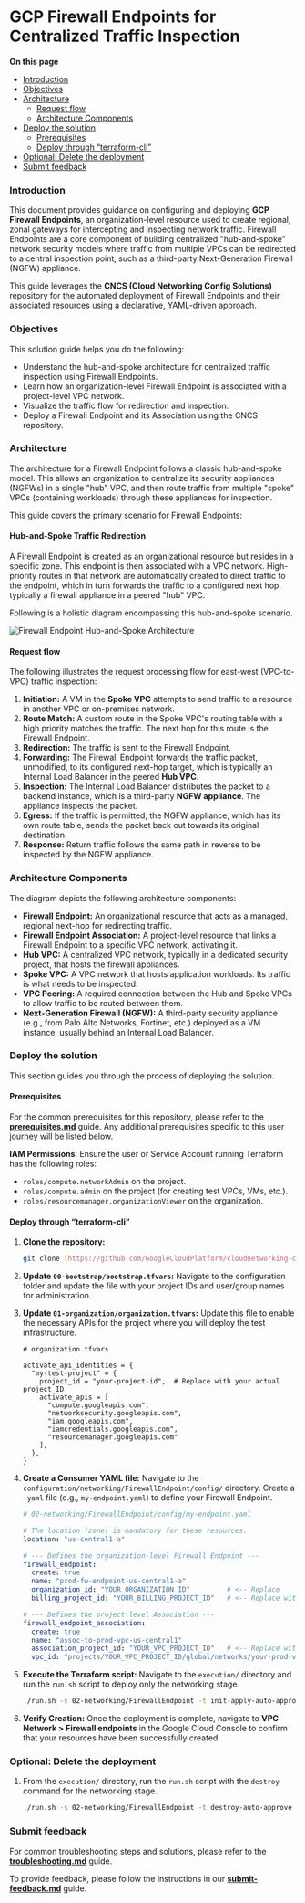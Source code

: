 # GCP Firewall Endpoints for Centralized Traffic Inspection

**On this page**

- [Introduction](#introduction)
- [Objectives](#objectives)
- [Architecture](#architecture)
  - [Request flow](#request-flow)
  - [Architecture Components](#architecture-components)
- [Deploy the solution](#deploy-the-solution)
  - [Prerequisites](#prerequisites)
  - [Deploy through “terraform-cli”](#deploy-through-terraform-cli)
- [Optional: Delete the deployment](#optional-delete-the-deployment)
- [Submit feedback](#submit-feedback)

### Introduction

This document provides guidance on configuring and deploying **GCP Firewall Endpoints**, an organization-level resource used to create regional, zonal gateways for intercepting and inspecting network traffic. Firewall Endpoints are a core component of building centralized "hub-and-spoke" network security models where traffic from multiple VPCs can be redirected to a central inspection point, such as a third-party Next-Generation Firewall (NGFW) appliance.

This guide leverages the **CNCS (Cloud Networking Config Solutions)** repository for the automated deployment of Firewall Endpoints and their associated resources using a declarative, YAML-driven approach.

### Objectives

This solution guide helps you do the following:

* Understand the hub-and-spoke architecture for centralized traffic inspection using Firewall Endpoints.
* Learn how an organization-level Firewall Endpoint is associated with a project-level VPC network.
* Visualize the traffic flow for redirection and inspection.
* Deploy a Firewall Endpoint and its Association using the CNCS repository.

### Architecture

The architecture for a Firewall Endpoint follows a classic hub-and-spoke model. This allows an organization to centralize its security appliances (NGFWs) in a single "hub" VPC, and then route traffic from multiple "spoke" VPCs (containing workloads) through these appliances for inspection.

This guide covers the primary scenario for Firewall Endpoints:

#### Hub-and-Spoke Traffic Redirection

A Firewall Endpoint is created as an organizational resource but resides in a specific zone. This endpoint is then associated with a VPC network. High-priority routes in that network are automatically created to direct traffic to the endpoint, which in turn forwards the traffic to a configured next hop, typically a firewall appliance in a peered "hub" VPC.

Following is a holistic diagram encompassing this hub-and-spoke scenario.

<img src="./images/Firewall-Endpoints.png" alt="Firewall Endpoint Hub-and-Spoke Architecture"/>

#### Request flow

The following illustrates the request processing flow for east-west (VPC-to-VPC) traffic inspection:

1.  **Initiation:** A VM in the **Spoke VPC** attempts to send traffic to a resource in another VPC or on-premises network.
2.  **Route Match:** A custom route in the Spoke VPC's routing table with a high priority matches the traffic. The next hop for this route is the Firewall Endpoint.
3.  **Redirection:** The traffic is sent to the Firewall Endpoint.
4.  **Forwarding:** The Firewall Endpoint forwards the traffic packet, unmodified, to its configured next-hop target, which is typically an Internal Load Balancer in the peered **Hub VPC**.
5.  **Inspection:** The Internal Load Balancer distributes the packet to a backend instance, which is a third-party **NGFW appliance**. The appliance inspects the packet.
6.  **Egress:** If the traffic is permitted, the NGFW appliance, which has its own route table, sends the packet back out towards its original destination.
7.  **Response:** Return traffic follows the same path in reverse to be inspected by the NGFW appliance.

### Architecture Components

The diagram depicts the following architecture components:

* **Firewall Endpoint:** An organizational resource that acts as a managed, regional next-hop for redirecting traffic.
* **Firewall Endpoint Association:** A project-level resource that links a Firewall Endpoint to a specific VPC network, activating it.
* **Hub VPC:** A centralized VPC network, typically in a dedicated security project, that hosts the firewall appliances.
* **Spoke VPC:** A VPC network that hosts application workloads. Its traffic is what needs to be inspected.
* **VPC Peering:** A required connection between the Hub and Spoke VPCs to allow traffic to be routed between them.
* **Next-Generation Firewall (NGFW):** A third-party security appliance (e.g., from Palo Alto Networks, Fortinet, etc.) deployed as a VM instance, usually behind an Internal Load Balancer.

### Deploy the solution

This section guides you through the process of deploying the solution.

#### Prerequisites

For the common prerequisites for this repository, please refer to the **[prerequisites.md](../prerequisites.md)** guide. Any additional prerequisites specific to this user journey will be listed below.

 **IAM Permissions**: Ensure the user or Service Account running Terraform has the following roles:
  * `roles/compute.networkAdmin` on the project.
  * `roles/compute.admin` on the project (for creating test VPCs, VMs, etc.).
  * `roles/resourcemanager.organizationViewer` on the organization.

#### Deploy through “terraform-cli”

1.  **Clone the repository:**
    ```bash
    git clone [https://github.com/GoogleCloudPlatform/cloudnetworking-config-solutions.git](https://github.com/GoogleCloudPlatform/cloudnetworking-config-solutions.git)
    ```

2.  **Update `00-bootstrap/bootstrap.tfvars`:** Navigate to the configuration folder and update the file with your project IDs and user/group names for administration.

3.  **Update `01-organization/organization.tfvars`:** Update this file to enable the necessary APIs for the project where you will deploy the test infrastructure.
    ```hcl
    # organization.tfvars
    
    activate_api_identities = {
      "my-test-project" = {
        project_id = "your-project-id",  # Replace with your actual project ID
        activate_apis = [
          "compute.googleapis.com",
          "networksecurity.googleapis.com",
          "iam.googleapis.com",
          "iamcredentials.googleapis.com",
          "resourcemanager.googleapis.com"
        ],
      },
    }
    ```

4.  **Create a Consumer YAML file:** Navigate to the `configuration/networking/FirewallEndpoint/config/` directory. Create a `.yaml` file (e.g., `my-endpoint.yaml`) to define your Firewall Endpoint.
    ```yaml
    # 02-networking/FirewallEndpoint/config/my-endpoint.yaml
    
    # The location (zone) is mandatory for these resources.
    location: "us-central1-a"

    # --- Defines the organization-level Firewall Endpoint ---
    firewall_endpoint:
      create: true
      name: "prod-fw-endpoint-us-central1-a"
      organization_id: "YOUR_ORGANIZATION_ID"         # <-- Replace
      billing_project_id: "YOUR_BILLING_PROJECT_ID"   # <-- Replace with project to bill

    # --- Defines the project-level Association ---
    firewall_endpoint_association:
      create: true
      name: "assoc-to-prod-vpc-us-central1"
      association_project_id: "YOUR_VPC_PROJECT_ID"   # <-- Replace with project containing VPC
      vpc_id: "projects/YOUR_VPC_PROJECT_ID/global/networks/your-prod-vpc" # <-- Replace
    ```

5.  **Execute the Terraform script:** Navigate to the `execution/` directory and run the `run.sh` script to deploy only the networking stage.
    ```bash
    ./run.sh -s 02-networking/FirewallEndpoint -t init-apply-auto-approve
    ```

6.  **Verify Creation:** Once the deployment is complete, navigate to **VPC Network > Firewall endpoints** in the Google Cloud Console to confirm that your resources have been successfully created.

### Optional: Delete the deployment

1.  From the `execution/` directory, run the `run.sh` script with the `destroy` command for the networking stage.
    ```bash
    ./run.sh -s 02-networking/FirewallEndpoint -t destroy-auto-approve
    ```

### Submit feedback

For common troubleshooting steps and solutions, please refer to the **[troubleshooting.md](../troubleshooting.md)** guide.

To provide feedback, please follow the instructions in our **[submit-feedback.md](../submit-feedback.md)** guide.